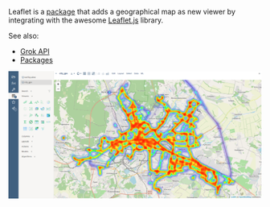 Leaflet is a [package](https://datagrok.ai/help/develop/develop#packages) 
that adds a geographical map as new viewer by integrating with the awesome
[Leaflet.js](https://leafletjs.com/) library.  

See also: 
  * [Grok API](https://datagrok.ai/help/develop/grok-api)
  * [Packages](https://datagrok.ai/help/develop/develop#packages)

![](../../help/develop/how-to/leaflet-heat.png)